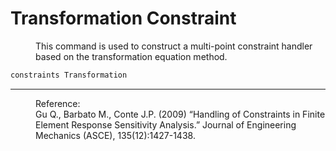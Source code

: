 # Transformation Constraint

<dl>
<dt></dt>
<dd>
This command is used to construct a multi-point constraint handler based
on the transformation equation method.
</dd>
</dl>

```tcl
constraints Transformation
```
<hr />
<dl>
<dt></dt>
<dd>
Reference:
</dd>
<dd>
Gu Q., Barbato M., Conte J.P. (2009) “Handling of Constraints in Finite
Element Response Sensitivity Analysis.” Journal of Engineering Mechanics
(ASCE), 135(12):1427-1438.
</dd>
</dl>
